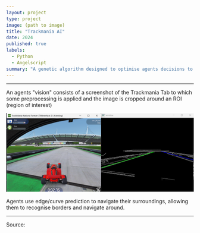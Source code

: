 ```yaml
---
layout: project
type: project
image: (path to image)
title: "Trackmania AI"
date: 2024
published: true
labels:
  - Python
  - Angelscript
summary: "A genetic algorithm designed to optimise agents decisions to realtime data retrived from Trackmania nations forever"
---
```


<hr>
<p>An agents "vision" consists of a screenshot of the Trackmania Tab to which some preprocessing is applied and the image is cropped around an ROI (region of interest) </p>
<img class="img-fluid" src="../img/tmai_edge.png">
<p>Agents use edge/curve prediction to navigate their surroundings, allowing them to recognise borders and navigate around.</p>
<hr>

Source: <a href="https://github.com/jogarces/ics-313-text-game"><i class="large github icon "></i></a>
 
